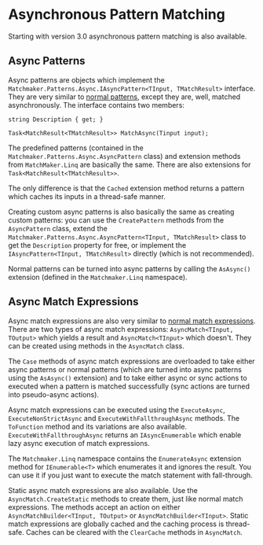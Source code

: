 # Asynchronous Pattern Matching

Starting with version 3.0 asynchronous pattern matching is also available.

## Async Patterns

Async patterns are objects which implement the `Matchmaker.Patterns.Async.IAsyncPattern<TInput, TMatchResult>`
interface. They are very similar to [normal patterns](patterns.md), except they are, well, matched asynchronously.
The interface contains two members:

```
string Description { get; }

Task<MatchResult<TMatchResult>> MatchAsync(Tinput input);
```

The predefined patterns (contained in the `Matchmaker.Patterns.Async.AsyncPattern` class) and extension methods
from `MatchMaker.Linq` are basically the same. There are also extensions for `Task<MatchResult<TMatchResult>>`.

The only difference is that the `Cached` extension method returns a pattern which caches its inputs in a thread-safe
manner.

Creating custom async patterns is also basically the same as creating custom patterns: you can use the `CreatePattern`
methods from the `AsyncPattern` class, extend the
`Matchmaker.Patterns.Async.AsyncPattern<TInput, TMatchResult>` class to get the `Description` property for
free, or implement the `IAsyncPattern<TInput, TMatchResult>` directly (which is not recommended).

Normal patterns can be turned into async patterns by calling the `AsAsync()` extension (defined in the
`Matchmaker.Linq` namespace).

## Async Match Expressions

Async match expressions are also very similar to [normal match expressions](expressions.md). There are two types of
async match expressions: `AsyncMatch<TInput, TOutput>` which yields a result and `AsyncMatch<TInput>` which
doesn't. They can be created using methods in the `AsyncMatch` class.

The `Case` methods of async match expressions are overloaded to take either async patterns or normal patterns (which
are turned into async patterns using the `AsAsync()` extension) and to take either async or sync actions to executed
when a pattern is matched successfully (sync actions are turned into pseudo-async actions).

Async match expressions can be executed using the `ExecuteAsync`, `ExecuteNonStrictAsync` and
`ExecuteWithFallthroughAsync` methods.  The `ToFunction` method and its variations are also available.
`ExecuteWithFallthroughAsync` returns an `IAsyncEnumerable` which enable lazy async execution of match
expressions.

The `Matchmaker.Linq` namespace contains the `EnumerateAsync` extension method for `IEnumerable<T>` which
enumerates it and ignores the result. You can use it if you just want to execute the match statement with fall-through.

Static async match expressions are also available. Use the `AsyncMatch.CreateStatic` methods to create them, just
like normal match expressions. The methods accept an action on either `AsyncMatchBuilder<TInput, TOutput>` or
`AsyncMatchBuilder<TInput>`. Static match expressions are globally cached and the caching process is thread-safe.
Caches can be cleared with the `ClearCache` methods in `AsyncMatch`.
